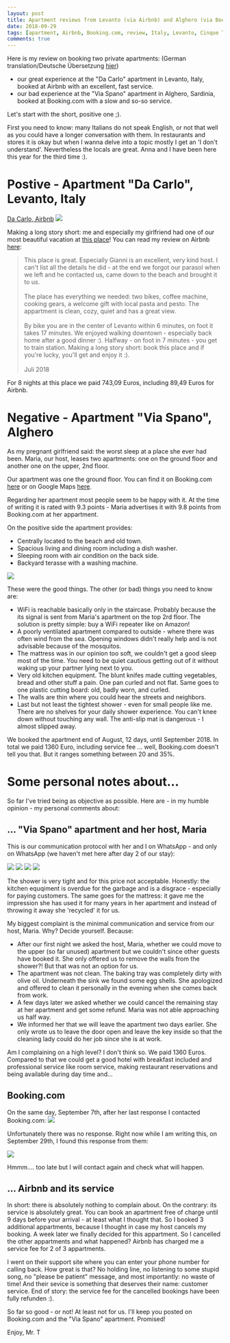 ```yaml
---
layout: post
title: Apartment reviews from Levanto (via Airbnb) and Alghero (via Booking.com), Italy.
date: 2018-09-29
tags: [apartment, Airbnb, Booking.com, review, Italy, Levanto, Cinque Terre, Alghero, Sardinia]
comments: true
---
```


Here is my review on booking two private apartments: (German translation/Deutsche Übersetzung [hier](https://translate.google.com/translate?hl=en&sl=en&tl=de&u=https%3A%2F%2Ftaitruong.github.io%2Fmr-t.org%2F2018%2F09%2F29%2Fapartment-reviews-in-levanto-and-alghero-italy%2F))
- our great experience at the "Da Carlo" apartment in Levanto, Italy, booked at Airbnb with an excellent, fast service.
- our bad experience at the "Via Spano" apartment in Alghero, Sardinia, booked at Booking.com with a slow and so-so service.


Let's start with the short, positive one ;).

First you need to know: many Italians do not speak English, or not that well as you could have a longer conversation with them. In restaurants and stores it is okay but when I wanna delve into a topic mostly I get an 'I don't understand'. Nevertheless the locals are great. Anna and I have been here this year for the third time :).

# Postive - Apartment "Da Carlo", Levanto, Italy

[Da Carlo, Airbnb](https://www.airbnb.com/rooms/19291856)
<img class="image fit" src="{{site.baseurl}}/images/2018-09-29-da-carlo-apartment-airbnb.png">

Making a long story short: me and especially my girlfriend had one of our most beautiful vacation at [this place](https://goo.gl/maps/BbFV3kUi93B2)! You can read my review on Airbnb [here](https://www.airbnb.de/users/reviews/66687080):

> This place is great. Especially Gianni is an excellent, very kind host. I can't list all the details he did - at the end we forgot our parasol when we left and he contacted us, came down to the beach and brought it to us.<br><br>
> The place has everything we needed: two bikes, coffee machine, cooking gears, a welcome gift with local pasta and pesto. The appartment is clean, cozy, quiet and has a great view.<br><br>
> By bike you are in the center of Levanto within 6 minutes, on foot it takes 17 minutes. We enjoyed walking downtown - especially back home after a good dinner :). Halfway - on foot in 7 minutes - you get to train station. Making a long story short: book this place and if you're lucky, you'll get and enjoy it :).
> <br><br>
> Juli 2018

For 8 nights at this place we paid 743,09 Euros, including 89,49 Euros for Airbnb.

# Negative - Apartment "Via Spano", Alghero

As my pregnant girlfriend said: the worst sleep at a place she ever had been. Maria, our host, leases two apartments: one on the ground floor and another one on the upper, 2nd floor.

Our apartment was one the ground floor. You can find it on Booking.com [here](www.booking.com/hotel/it/apartment-spano.html) or on Google Maps [here](https://goo.gl/maps/CJ9iKWLaFuM2).

Regarding her apartment most people seem to be happy with it. At the time of writing it is rated with 9.3 points - Maria advertises it with 9.8 points from Booking.com at her appartment. 

On the positive side the apartment provides:
+ Centrally located to the beach and old town.
+ Spacious living and dining room including a dish washer.
+ Sleeping room with air condition on the back side.
+ Backyard terasse with a washing machine.

<img class="image fit" src="{{site.baseurl}}/images/2018-09-29-booking.com-apartment-overview.png">

These were the good things. The other (or bad) things you need to know are:
- WiFi is reachable basically only in the staircase. Probably because the its signal is sent from Maria's apartment on the top 2rd floor. The solution is pretty simple: buy a WiFi repeater like on Amazon!
- A poorly ventilated apartment compared to outside - where there was often wind from the sea. Opening windows didn't really help and is not advisable because of the mosquitos.
- The mattress was in our opinion too soft, we couldn't get a good sleep most of the time. You need to be quiet cautious getting out of it without waking up your partner lying next to you.
- Very old kitchen equipment. The blunt knifes made cutting vegetables, bread and other stuff a pain. One pan curled and not flat. Same goes to one plastic cutting board: old, badly worn, and curled.
- The walls are thin where you could hear the streets and neighbors.
- Last but not least the tightest shower - even for small people like me. There are no shelves for your daily shower experience. You can't knee down without touching any wall. The anti-slip mat is dangerous - I almost slipped away.

We booked the apartment end of August, 12 days, until September 2018. In total we paid 1360 Euro, including service fee ... well, Booking.com doesn't tell you that. But it ranges something between 20 and 35%.

# Some personal notes about...

So far I've tried being as objective as possible. Here are - in my humble opinion - my personal comments about:

## ... "Via Spano" apartment and her host, Maria

This is our communication protocol with her and I on WhatsApp - and only on WhatsApp (we haven't met here after day 2 of our stay):

<img class="image fit" src="{{site.baseurl}}/images/2018-09-29-whatsapp-protocol1.png">
<img class="image fit" src="{{site.baseurl}}/images/2018-09-29-whatsapp-protocol2.png">
<img class="image fit" src="{{site.baseurl}}/images/2018-09-29-whatsapp-protocol3.png">
<img class="image fit" src="{{site.baseurl}}/images/2018-09-29-whatsapp-protocol4.png">

The shower is very tight and for this price not acceptable. Honestly: the kitchen equqiment is overdue for the garbage and is a disgrace - especially for paying customers. The same goes for the mattress: it gave me the impression she has used it for many years in her apartment and instead of throwing it away she 'recycled' it for us.

My biggest complaint is the minimal communication and service from our host, Maria. Why? Decide yourself. Because:

- After our first night we asked the host, Maria, whether we could move to the upper (so far unused) apartment but we couldn't since other guests have booked it. She only offered us to remove the walls from the shower?! But that was not an option for us.
- The apartment was not clean. The baking tray was completely dirty with olive oil. Underneath the sink we found some egg shells. She apologized and offered to clean it personally in the evening when she comes back from work.
- A few days later we asked whether we could cancel the remaining stay at her apartment and get some refund. Maria was not able approaching us half way.
- We informed her that we will leave the apartment two days earlier. She only wrote us to leave the door open and leave the key inside so that the cleaning lady could do her job since she is at work.

Am I complaining on a high level? I don't think so. We paid 1360 Euros. Compared to that we could get a good hotel with breakfast included and professional service like room service, making restaurant reservations and being available during day time and...

## Booking.com

On the same day, September 7th, after her last response I contacted Booking.com:
<img class="image fit" src="{{site.baseurl}}/images/2018-09-29-booking.com-email.png">

Unfortunately there was no response. Right now while I am writing this, on September 29th, I found this response from them:

<img class="image fit" src="{{site.baseurl}}/images/2018-09-29-booking.com-email-response.png">

Hmmm.... too late but I will contact again and check what will happen.

## ... Airbnb and its service

In short: there is absolutely nothing to complain about. On the contrary: its service is absolutely great. You can book an apartment free of charge until 9 days before your arrival - at least what I thought that. So I booked 3 additional appartments, because I thought in case my host cancels my booking. A week later we finally decided for this appartment. So I cancelled the other appartments and what happened? Airbnb has charged me a service fee for 2 of 3 appartments.

I went on their support site where you can enter your phone number for calling back. How great is that? No holding line, no listening to some stupid song, no "please be patient" message, and most importantly: no waste of time! And their sevice is something that deserves their name: customer service. End of story: the service fee for the cancelled bookings have been fully refunden :).

So far so good - or not! At least not for us. I'll keep you posted on Booking.com and the "Via Spano" apartment. Promised!

Enjoy, Mr. T